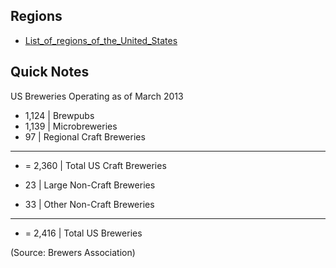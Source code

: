 
## Regions

- [List_of_regions_of_the_United_States](http://en.wikipedia.org/wiki/List_of_regions_of_the_United_States)


## Quick Notes

US Breweries Operating as of March 2013
- 1,124 | Brewpubs 
- 1,139 | Microbreweries 
-    97 | Regional Craft Breweries 
- -------------------------------
- = 2,360 | Total US Craft Breweries

-  23   | Large Non-Craft Breweries
-  33   | Other Non-Craft Breweries
- ----------------------------------
- = 2,416 | Total US Breweries

(Source: Brewers Association)


